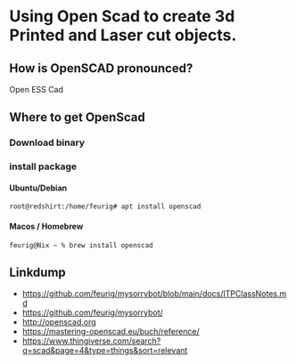 # Using Open Scad to create 3d Printed and Laser cut objects.

## How is OpenSCAD pronounced?
Open ESS Cad

## Where to get OpenScad
### Download binary
### install package
#### Ubuntu/Debian
```
root@redshirt:/home/feurig# apt install openscad
```
#### Macos / Homebrew
```
feurig@Nix ~ % brew install openscad
```

## Linkdump
- https://github.com/feurig/mysorrybot/blob/main/docs/ITPClassNotes.md
- https://github.com/feurig/mysorrybot/
- http://openscad.org
- https://mastering-openscad.eu/buch/reference/
- https://www.thingiverse.com/search?q=scad&page=4&type=things&sort=relevant